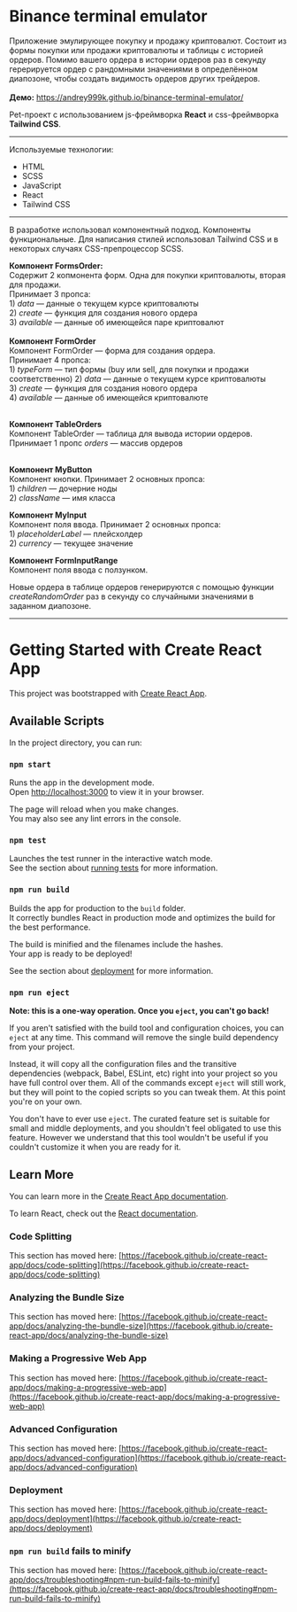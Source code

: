 # Binance terminal emulator
Приложение эмулирующее покупку и продажу криптовалют.
Состоит из формы покупки или продажи криптовалюты и таблицы с историей ордеров.
Помимо вашего ордера в истории ордеров раз в секунду герерируется ордер с рандомными значениями в определённом диапозоне, чтобы создать видимость ордеров других трейдеров.<br><br>
**Демо:** <https://andrey999k.github.io/binance-terminal-emulator/>

Pet-проект с использованием js-фреймворка **React** и css-фреймворка **Tailwind CSS**.

***

Используемые технологии:<br>
* HTML<br>
* SCSS<br>
* JavaScript<br>
* React<br>
* Tailwind CSS<br>

***

В разработке использовал компонентный подход. Компоненты функциональные.
Для написания стилей использовал Tailwind CSS и в некоторых случаях CSS-препроцессор SCSS.

**Компонент FormsOrder:** <br>
    Содержит 2 копмонента форм. Одна для покупки криптовалюты, вторая для продажи.<br>
    Принимает 3 пропса:<br>
        1) _data_ — данные о текущем курсе криптовалюты<br>
        2) _create_ — функция для создания нового ордера<br>
        3) _available_ — данные об имеющейся паре криптовалют<br><br>
**Компонент FormOrder**<br>
    Компонент FormOrder — форма для создания ордера.<br>
    Принимает 4 пропса:<br>
        1) _typeForm_ — тип формы (buy или sell, для покупки и продажи соответственно)
        2) _data_ — данные о текущем курсе криптовалюты<br>
        3) _create_ — функция для создания нового ордера<br>
        4) _available_ — данные об имеющейся криптовалюте<br><br>
        
**Компонент TableOrders**<br>
    Компонент TableOrder — таблица для вывода истории ордеров.<br>
    Принимает 1 пропс _orders_ — массив ордеров<br><br>

**Компонент MyButton**<br>
    Компонент кнопки. Принимает 2 основных пропса:<br>
    1) _children_ — дочерние ноды<br>
    2) _className_ — имя класса<br>

**Компонент MyInput**<br>
    Компонент поля ввода. Принимает 2 основных пропса:<br>
    1) _placeholderLabel_ — плейсхолдер<br>
    2) _currency_ — текущее значение<br>
    
**Компонент FormInputRange**<br>
    Компонент поля ввода с ползунком.<br>

Новые ордера в таблице ордеров генерируются с помощью функции _createRandomOrder_ раз в секунду со случайными значениями в заданном диапозоне.

***    

# Getting Started with Create React App

This project was bootstrapped with [Create React App](https://github.com/facebook/create-react-app).

## Available Scripts

In the project directory, you can run:

### `npm start`

Runs the app in the development mode.\
Open [http://localhost:3000](http://localhost:3000) to view it in your browser.

The page will reload when you make changes.\
You may also see any lint errors in the console.

### `npm test`

Launches the test runner in the interactive watch mode.\
See the section about [running tests](https://facebook.github.io/create-react-app/docs/running-tests) for more information.

### `npm run build`

Builds the app for production to the `build` folder.\
It correctly bundles React in production mode and optimizes the build for the best performance.

The build is minified and the filenames include the hashes.\
Your app is ready to be deployed!

See the section about [deployment](https://facebook.github.io/create-react-app/docs/deployment) for more information.

### `npm run eject`

**Note: this is a one-way operation. Once you `eject`, you can't go back!**

If you aren't satisfied with the build tool and configuration choices, you can `eject` at any time. This command will remove the single build dependency from your project.

Instead, it will copy all the configuration files and the transitive dependencies (webpack, Babel, ESLint, etc) right into your project so you have full control over them. All of the commands except `eject` will still work, but they will point to the copied scripts so you can tweak them. At this point you're on your own.

You don't have to ever use `eject`. The curated feature set is suitable for small and middle deployments, and you shouldn't feel obligated to use this feature. However we understand that this tool wouldn't be useful if you couldn't customize it when you are ready for it.

## Learn More

You can learn more in the [Create React App documentation](https://facebook.github.io/create-react-app/docs/getting-started).

To learn React, check out the [React documentation](https://reactjs.org/).

### Code Splitting

This section has moved here: [https://facebook.github.io/create-react-app/docs/code-splitting](https://facebook.github.io/create-react-app/docs/code-splitting)

### Analyzing the Bundle Size

This section has moved here: [https://facebook.github.io/create-react-app/docs/analyzing-the-bundle-size](https://facebook.github.io/create-react-app/docs/analyzing-the-bundle-size)

### Making a Progressive Web App

This section has moved here: [https://facebook.github.io/create-react-app/docs/making-a-progressive-web-app](https://facebook.github.io/create-react-app/docs/making-a-progressive-web-app)

### Advanced Configuration

This section has moved here: [https://facebook.github.io/create-react-app/docs/advanced-configuration](https://facebook.github.io/create-react-app/docs/advanced-configuration)

### Deployment

This section has moved here: [https://facebook.github.io/create-react-app/docs/deployment](https://facebook.github.io/create-react-app/docs/deployment)

### `npm run build` fails to minify

This section has moved here: [https://facebook.github.io/create-react-app/docs/troubleshooting#npm-run-build-fails-to-minify](https://facebook.github.io/create-react-app/docs/troubleshooting#npm-run-build-fails-to-minify)
